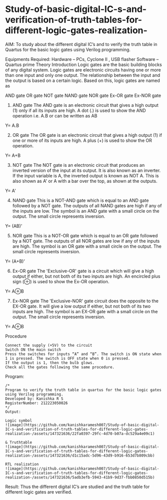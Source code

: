 # Study-of-basic-digital-IC-s-and-verification-of-truth-tables-for-different-logic-gates-realization-
AIM:
To study about the different digital IC’s and to verify the truth table in Quartus for the basic logic gates using Verilog programming.

Equipments Required:
Hardware – PCs, Cyclone II , USB flasher
Software – Quartus prime
Theory
Introduction
Logic gates are the basic building blocks of any digital system. Logic gates are electronic circuits having one or more than one input and only one output. The relationship between the input and the output is based on a certain logic. Based on this, logic gates are named as

AND gate
OR gate
NOT gate
NAND gate
NOR gate
Ex-OR gate
Ex-NOR gate
1) AND gate
The AND gate is an electronic circuit that gives a high output (1) only if all its inputs are high. A dot (.) is used to show the AND operation i.e. A.B or can be written as AB

Y= A.B

2) OR gate
The OR gate is an electronic circuit that gives a high output (1) if one or more of its inputs are high. A plus (+) is used to show the OR operation.

Y= A+B

3) NOT gate
The NOT gate is an electronic circuit that produces an inverted version of the input at its output. It is also known as an inverter. If the input variable is A, the inverted output is known as NOT A. This is also shown as A' or A with a bar over the top, as shown at the outputs.

Y= A'

4) NAND gate
This is a NOT-AND gate which is equal to an AND gate followed by a NOT gate. The outputs of all NAND gates are high if any of the inputs are low. The symbol is an AND gate with a small circle on the output. The small circle represents inversion.

Y= (AB)’

5) NOR gate
This is a NOT-OR gate which is equal to an OR gate followed by a NOT gate. The outputs of all NOR gates are low if any of the inputs are high. The symbol is an OR gate with a small circle on the output. The small circle represents inversion.

Y= (A+B)’

6) Ex-OR gate
The 'Exclusive-OR' gate is a circuit which will give a high output if either, but not both of its two inputs are high. An encircled plus sign (⊕) is used to show the Ex-OR operation.

Y= A⊕B

7) Ex-NOR gate
The 'Exclusive-NOR' gate circuit does the opposite to the EX-OR gate. It will give a low output if either, but not both of its two inputs are high. The symbol is an EX-OR gate with a small circle on the output. The small circle represents inversion.

Y= A⊕B

Procedure
```
Connect the supply (+5V) to the circuit
Switch ON the main switch
Press the switches for inputs “A” and “B”. The switch is ON state when 1 is pressed. The switch is OFF state when 0 is pressed.
If the output is 1, then the bulb glows.
Check all the gates following the same procedure.
```
Program:
```
/*
Program to verify the truth table in quartus for the basic logic gates using Verilog programming.
Developed by: Kanishka R S
RegisterNumber: 212223050026
*/
Output:

Logic symbol
![image](https://github.com/kanishkaramesh007/Study-of-basic-digital-IC-s-and-verification-of-truth-tables-for-different-logic-gates-realization-/assets/147321636/22fa0397-29fc-4d70-b07a-dc529a4e09c1)

& Truthtable
![image](https://github.com/kanishkaramesh007/Study-of-basic-digital-IC-s-and-verification-of-truth-tables-for-different-logic-gates-realization-/assets/147321636/d1c15adc-5d96-43d9-b916-653d7b809cbb)

RTL realization
![image](https://github.com/kanishkaramesh007/Study-of-basic-digital-IC-s-and-verification-of-truth-tables-for-different-logic-gates-realization-/assets/147321636/5adb3efb-5943-41b9-9d37-fbb0850d515b)
```

Result:
Thus the different digital IC’s are studied and the truth table for different logic gates are verified.
